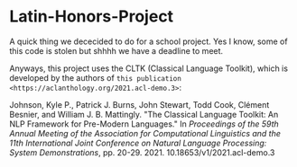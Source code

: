 # Latin-Honors-Project

A quick thing we dececided to do for a school project. Yes I know, some of this code is stolen but shhhh we have a deadline to meet.

Anyways, this project uses the CLTK (Classical Language Toolkit), which is developed by the authors of `this publication <https://aclanthology.org/2021.acl-demo.3>`:

   Johnson, Kyle P., Patrick J. Burns, John Stewart, Todd Cook, Clément Besnier, and William J. B.  Mattingly. "The Classical Language Toolkit: An NLP Framework for Pre-Modern Languages." In *Proceedings of the 59th Annual Meeting of the Association for Computational Linguistics and the 11th International Joint Conference on Natural Language Processing: System Demonstrations*, pp. 20-29. 2021. 10.18653/v1/2021.acl-demo.3

